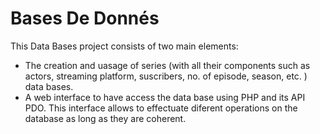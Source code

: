 # Bases De Donnés

This Data Bases project consists of two main elements:
- The creation and uasage of series (with all their components such as actors, streaming platform, suscribers, no. of episode, season, etc. ) data bases.
- A web interface to have access the data base using PHP and its API PDO. This interface allows to effectuate diferent operations on the database as long as they are coherent. 

